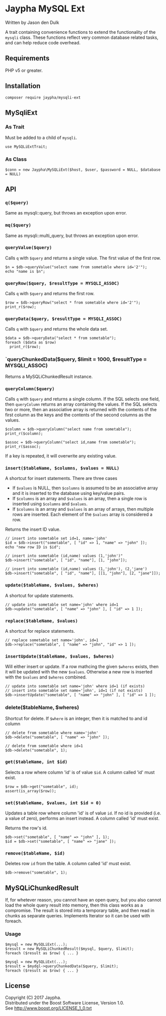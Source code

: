 # Jaypha MySQL Ext

Written by Jason den Dulk

A trait containing convenience functions to extend the functionality of the
`mysqli` class. These functions reflect very common database related tasks, and
can help reduce code overhead.

## Requirements

PHP v5 or greater.


## Installation

```
composer require jaypha/mysqli-ext
```

## MySqliExt

### As Trait

Must be added to a child of `mysqli`.

```
use MySQLiExtTrait;
```

### As Class

```
$conn = new Jaypha\MySQLiExt($host, $user, $password = NULL, $database = NULL)
```
## API

### `q($query)`

Same as mysqli::query, but throws an exception upon error.

### `mq($query)`

Same as mysqli::multi_query, but throws an exception upon error.

### `queryValue($query)`

Calls `q` with `$query` and returns a single value. The first value of
the first row.

```
$n = $db->queryValue("select name from sometable where id='2'");  
echo "name is $n";
```

### `queryRow($query, $resultType = MYSQLI_ASSOC)`

Calls `q` with `$query` and returns the first row.

```
$row = $db->queryRow("select * from sometable where id='2'");  
print_r($row);
```

### `queryData($query, $resultType = MYSQLI_ASSOC)`

Calls `q` with `$query` and returns the whole data set.

```
$data = $db->queryData("select * from sometable");  
foreach ($data as $row)  
  print_r($row);
```
### `queryChunkedData($query, $limit = 1000, $resultType = MYSQLI_ASSOC)

Returns a MySQLiChunkedResult instance.

### `queryColumn($query)`

Calls `q` with `$query` and returns a single column. If the SQL selects
one field, then `queryColumn` returns an array containing the values. If the
SQL selects two or more, then an associative array is returned with the
contents of the first column as the keys and the contents of the second
columns as the values.

```
$column = $db->queryColumn("select name from sometable");  
print_r($column);  
  
$assoc = $db->queryColumn("select id,name from sometable");  
print_r($assoc);
```

If a key is repeated, it will overwrite any existing value.

### `insert($tableName, $columns, $values = NULL)`

A shortcut for insert statements. There are three cases

- If `$values` is NULL, then `$columns` is assumed to be an associative array
 and it is inserted to the database using key/value pairs.
- If `$columns` is an array and `$values` is an array, then a single row is
  inserted using `$columns` and `$values`.
- If `$columns` is an array and `$values` is an array of arrays, then multiple
  rows are inserted. Each element of the `$values` array is considered a row.

Returns the insert ID value.

```
// insert into sometable set id=1, name='john'  
$id = $db->insert("sometable", [ "id" => 1, "name" => "john" ]);  
echo "new row ID is $id";

// insert into sometable (id,name) values (1,'john')"  
$db->insert("sometable", [ "id", "name"], [1, "john"]);

// insert into sometable (id,name) values (1,'john'), (2,'jane')  
$db->insert("sometable", [ "id", "name"], [[1, "john"], [2, "jane"]]);
```

### `update($tableName, $values, $wheres)`

A shortcut for update statements.

```
// update into sometable set name='john' where id=1  
$db->update("sometable", [ "name" => "john" ], [ "id" => 1 ]);
```

### `replace($tableName, $values)`

A shortcut for replace statements.

```
// replace sometable set name='john', id=1  
$db->replace("sometable", [ "name" => "john", "id" => 1 ]);
```

### `insertUpdate($tableName, $values, $wheres)`

Will either insert or update. If a row mathcing the given `$wheres` exists, then
it will be updated with the new `$values`. Otherwise a new row is inserted with
the `$values` and `$wheres` combined.

```
// update into sometable set name='john' where id=1 (if exists)  
// insert into sometable set name='john', id=1 (if not exists)  
$db->insertUpdate("sometable", [ "name" => "john" ], [ "id" => 1 ]);
```

### delete($tableName, $wheres)

Shortcut for delete. If `$where` is an integer, then it is matched to and id
column

```
// delete from sometable where name='john'
$db->delete("sometable", [ "name" => "john" ]);

// delete from sometable where id=1
$db->delete("sometable", 1);
```

### `get($tableName, int $id)`

Selects a row where column 'id' is of value `$id`. A column called 'id' must exist.

```
$row = $db->get("sometable", id);  
assert(is_array($row));
```

### `set($tableName, $values, int $id = 0)`

Updates a table row where column 'id' is of value `id`. If no id is provided
(i.e. a value of zero), performs an insert instead. A column called 'id' must
exist.

Returns the row's id.

```
$db->set("sometable", [ "name" => "john" ], 1);  
$id = $db->set("sometable", [ "name" => "jane" ]);
```

### `remove($tableName, $id)`

Deletes row `id` from the table. A column called 'id' must exist.

```
$db->remove("sometable", 1);
```

## MySQLiChunkedResult

If, for whetever reason, you cannot have an open query, but you also
cannot load the whole query result into memory, then this class works
as a compromise. The result is stored into a temporary table, and then
read in chunks as separate queries. Implements Iterator so it can be
used with foreach.

### Usage

```
$mysql = new MySQLiExt(...);  
$result = new MySQLiChunkedResult($mysql, $query, $limit);  
foreach ($result as $row) { ... }  

$mysql = new MySQLiExt(...);  
$result = $mydql->queryChunkedData($query, $limit);
foreach ($result as $row) { ... }
```

## License

Copyright (C) 2017 Jaypha.  
Distributed under the Boost Software License, Version 1.0.  
See http://www.boost.org/LICENSE_1_0.txt

